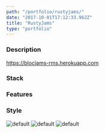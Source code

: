 ```yaml
---
path: "/portfolio/rustyjams/"
date: "2017-10-01T17:12:33.962Z"
title: "RustyJams"
type: "portfolio"
---
```


### Description
<https://blocjams-rms.herokuapp.com>

### Stack


### Features


### Style


![default](https://storage.googleapis.com/russellmschmidt-net-portfolio/portraits/russell-portrait-1.jpg)
![default](https://storage.googleapis.com/russellmschmidt-net-portfolio/portraits/russell-portrait-2.jpg)
![default](https://storage.googleapis.com/russellmschmidt-net-portfolio/portraits/russell-portrait-3.jpg)
